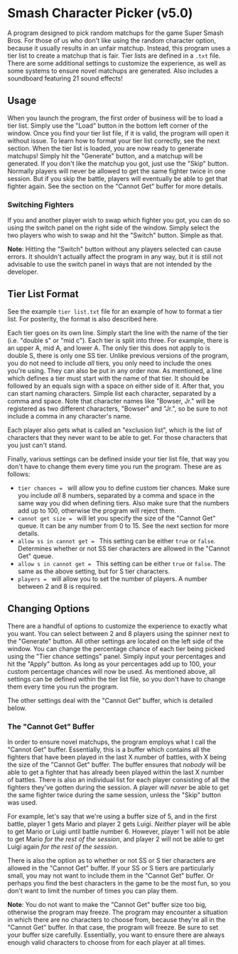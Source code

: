 # Smash Character Picker (v5.0)

A program designed to pick random matchups for the game Super Smash Bros. For those of us who don't like using the random character option, because it usually results in an unfair matchup. Instead, this program uses a tier list to create a matchup that is fair. Tier lists are defined in a `.txt` file. There are some additional settings to customize the experience, as well as some systems to ensure novel matchups are generated. Also includes a soundboard featuring 21 sound effects!

## Usage

When you launch the program, the first order of business will be to load a tier list. Simply use the "Load" button in the bottom left corner of the window. Once you find your tier list file, if it is valid, the program will open it without issue. To learn how to format your tier list correctly, see the next section. When the tier list is loaded, you are now ready to generate matchups! Simply hit the "Generate" button, and a matchup will be generated. If you don't like the matchup you got, just use the "Skip" button. Normally players will never be allowed to get the same fighter twice in one session. But if you skip the battle, players will eventually be able to get that fighter again. See the section on the "Cannot Get" buffer for more details.

### Switching Fighters

If you and another player wish to swap which fighter you got, you can do so using the switch panel on the right side of the window. Simply select the two players who wish to swap and hit the "Switch" button. Simple as that.

**Note**: Hitting the "Switch" button without any players selected can cause errors. It shouldn't actually affect the program in any way, but it is still not advisable to use the switch panel in ways that are not intended by the developer.

## Tier List Format

See the example `tier list.txt` file for an example of how to format a tier list. For posterity, the format is also described here.

Each tier goes on its own line. Simply start the line with the name of the tier (i.e. "double s" or "mid c"). Each tier is split into three. For example, there is an upper A, mid A, and lower A. The only tier this does not apply to is double S, there is only one SS tier. Unlike previous versions of the program, you do not need to include *all* tiers, you only need to include the ones you're using. They can also be put in any order now. As mentioned, a line which defines a tier must start with the name of that tier. It should be followed by an equals sign with a space on either side of it. After that, you can start naming characters. Simple list each character, separated by a comma and space. Note that character names like "Bowser, Jr." will be registered as two different characters, "Bowser" and "Jr.", so be sure to not include a comma in any character's name.

Each player also gets what is called an "exclusion list", which is the list of characters that they never want to be able to get. For those characters that you just can't stand.

Finally, various settings can be defined inside your tier list file, that way you don't have to change them every time you run the program. These are as follows:

- `tier chances = ` will allow you to define custom tier chances. Make sure you include *all* 8 numbers, separated by a comma and space in the same way you did when defining tiers. Also make sure that the numbers add up to 100, otherwise the program will reject them.
- `cannot get size = ` will let you specify the size of the "Cannot Get" queue. It can be any number from 0 to 15. See the next section for more details.
- `allow ss in cannot get = ` This setting can be either `true` or `false`. Determines whether or not SS tier characters are allowed in the "Cannot Get" queue.
- `allow s in cannot get = ` This setting can be either `true` or `false`. The same as the above setting, but for S tier characters.
- `players = ` will allow you to set the number of players. A number between 2 and 8 is required.

## Changing Options

There are a handful of options to customize the experience to exactly what you want. You can select between 2 and 8 players using the spinner next to the "Generate" button. All other settings are located on the left side of the window. You can change the percentage chance of each tier being picked using the "Tier chance settings" panel. Simply input your percentages and hit the "Apply" button. As long as your percentages add up to 100, your custom percentage chances will now be used. As mentioned above, all settings can be defined within the tier list file, so you don't have to change them every time you run the program.

The other settings deal with the "Cannot Get" buffer, which is detailed below.

### The "Cannot Get" Buffer

In order to ensure novel matchups, the program employs what I call the "Cannot Get" buffer. Essentially, this is a buffer which contains all the fighters that have been played in the last X number of battles, with X being the size of the "Cannot Get" buffer. The buffer ensures that *nobody* will be able to get a fighter that has already been played within the last X number of battles. There is also an individual list for each player consisting of all the fighters they've gotten during the session. A player will *never* be able to get the same fighter twice during the same session, unless the "Skip" button was used.

For example, let's say that we're using a buffer size of 5, and in the first battle, player 1 gets Mario and player 2 gets Luigi. *Neither* player will be able to get Mario or Luigi until battle number 6. However, player 1 will not be able to get Mario *for the rest of the session*, and player 2 will not be able to get Luigi again *for the rest of the session*.

There is also the option as to whether or not SS or S tier characters are allowed in the "Cannot Get" buffer. If your SS or S tiers are particularly small, you may not want to include them in the "Cannot Get" buffer. Or perhaps you find the best characters in the game to be the most fun, so you don't want to limit the number of times you can play them.

**Note**: You do not want to make the "Cannot Get" buffer size too big, otherwise the program may freeze. The program may encounter a situation in which there are no characters to choose from, because they're all in the "Cannot Get" buffer. In that case, the program will freeze. Be sure to set your buffer size carefully. Essentially, you want to ensure there are always enough valid characters to choose from for each player at all times.